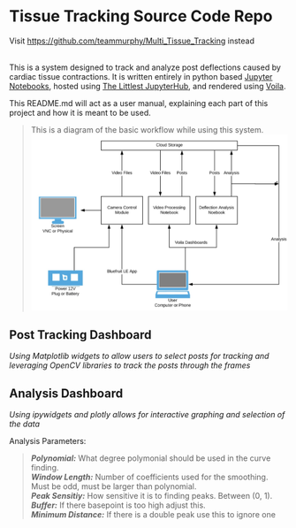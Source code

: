 # Tissue Tracking Source Code Repo

Visit https://github.com/teammurphy/Multi_Tissue_Tracking instead  
<br>

This is a system designed to track and analyze post deflections caused by cardiac tissue contractions. It is written entirely in python based [Jupyter Notebooks](https:/jupyter.org/), hosted using [The Littlest JupyterHub](http://tljh.jupyter.org/), and rendered using [Voila](https://github.com/voila-dashboards/voila/). 

This README.md will act as a user manual, explaining each part of this project and how it is meant to be used. 

>This is a diagram of the basic workflow while using this system.
>![Diagram](assets/7275C496-239D-4D63-822E-881625F03C71.jpeg)

## Post Tracking Dashboard
_Using Matplotlib widgets to allow users to select posts for tracking and leveraging OpenCV libraries to track the posts through the frames_

## Analysis Dashboard
_Using ipywidgets and plotly allows for interactive graphing and selection of the data_  
  
Analysis Parameters:
><strong>_Polynomial:_</strong> What degree polymonial should be used in the curve finding.  
<strong>_Window Length:_</strong> Number of coefficients used for the smoothing. Must be odd, must be larger than polynomial.  
<strong>_Peak Sensitiy:_</strong> How sensitive it is to finding peaks. Between (0, 1).  
<strong>_Buffer:_</strong> If there basepoint is too high adjust this.   
<strong>_Minimum Distance:_</strong> If there is a double peak use this to ignore one
